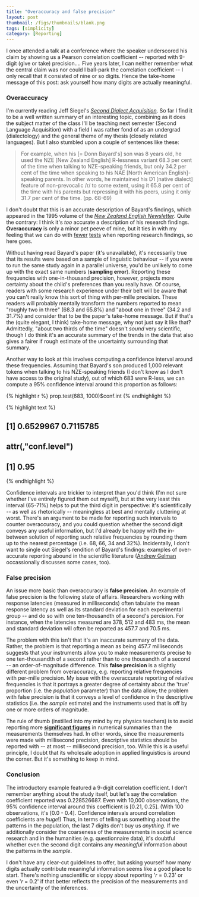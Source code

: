 ```yaml
---
title: "Overaccuracy and false precision"
layout: post
thumbnail: /figs/thumbnails/blank.png
tags: [simplicity]
category: [Reporting]
---
```


I once attended a talk at a conference where the speaker underscored his claim by showing us a Pearson correlation coefficient -- reported with 9-digit (give or take) precision….
Five years later, I can neither remember what the central claim was nor could I ball-park the correlation coefficient -- I only recall that it consisted of nine or so digits.
Hence the take-home message of this post: ask yourself how many digits are actually meaningful.

<!--more-->

### Overaccuracy
I'm currently reading Jeff Siegel's [_Second Dialect Acquisition_](http://www.cambridge.org/ch/academic/subjects/languages-linguistics/applied-linguistics-and-second-language-acquisition/second-dialect-acquisition).
So far I find it to be a well written summary of an interesting topic, combining as it does the subject matter of the class I'll be teaching next semester (Second Language Acquisition) with a field I was rather fond of as an undergrad (dialectology) and the general theme of my thesis (closely related languages).
But I also stumbled upon a couple of sentences like these:

> For example, when his [= Donn Bayard's] son was 8 years old, he used the NZE [New Zealand English] R-lessness variant 68.3 per cent of the time when talking to NZE-speaking friends, but only 34.2 per cent of the time when speaking to his NAE [North American English]-speaking parents.
> In other words, he maintained his D1 [native dialect] feature of non-prevocalic /r/ to some extent, using it 65.8 per cent of the time with his parents but repressing it with his peers, using it only 31.7 per cent of the time. (pp. 68-69)

I don't doubt that this is an accurate description of Bayard's findings, which appeared in the 1995 volume of the [_New Zealand English Newsletter_](http://www.arts.canterbury.ac.nz/linguistics/nzej/nzejback-issues.shtml).
Quite the contrary: I think it's _too_ accurate a description of his research findings.
**Overaccuracy** is only a minor pet peeve of mine, but it ties in with my feeling that we can do with [fewer](http://janhove.github.io/silly%20significance%20tests/2014/10/15/tautological-tests/) [tests](http://janhove.github.io/silly%20significance%20tests/2014/09/26/balance-tests/) when reporting research findings, so here goes.

Without having read Bayard's paper (it's unavailable), it's necessarily true that its results were based on a sample of linguistic behaviour -- if you were to run the same study again in a parallel universe, you'd be unlikely to come up with the exact same numbers (**sampling error**).
Reporting these frequencies with one-in-thousand precision, however,
projects more certainty about the child's preferences than you really have.
Of course, readers with some research experience under their belt will be aware 
that you can't really know this sort of thing with per-mille precision.
These readers will probably mentally transform the numbers reported to mean "roughly two in three" (68.3 and 65.8%) and "about one in three" (34.2 and 31.7%) and consider that to be the paper's take-home message.
But if that's the (quite elegant, I think) take-home message, why not just say it like that?
Admittedly, "about two thirds of the time" doesn't _sound_ very scientific, though I do think it's an accurate summary of the trends in the data that also gives a fairer if rough estimate of the uncertainty surrounding that summary.

Another way to look at this involves computing a confidence interval around these frequencies.
Assuming that Bayard's son produced 1,000 relevant tokens when talking to his NZE-speaking friends (I don't know as I don't have access to the original study), out of which 683 were R-less, we can compute a 95% confidence interval around this proportion as follows:


{% highlight r %}
prop.test(683, 1000)$conf.int
{% endhighlight %}



{% highlight text %}
## [1] 0.6529967 0.7115785
## attr(,"conf.level")
## [1] 0.95
{% endhighlight %}

Confidence intervals are trickier to interpret than you'd think (I'm not sure whether I've entirely figured them out myself), 
but at the very least this interval (65-71%) helps to put the third digit in perspective: it's scientifically -- as well as rhetorically -- meaningless at best and mentally cluttering at worst.
There's an argument to be made for reporting such intervals to counter overaccuracy, and you could question whether the second digit conveys any useful information,
but I'd already be happy with the in-between solution of reporting such relative frequencies by rounding them up to the nearest percentage (i.e. 68, 66, 34 and 32%).
Incidentally, I don't want to single out Siegel's rendition of Bayard's findings:
examples of over-accurate reporting abound in the scientific literature ([Andrew Gelman](http://andrewgelman.com) occassionally discusses some cases, too).

### False precision
An issue more basic than overaccuracy is **false precision**. An example of false precision is the following state of affairs.
Researchers working with response latencies (measured in milliseconds) often tabulate the mean response latency as well as its standard deviation for each experimental group -- and do so with one ten-thousandth of a second's percision. For instance, when the latencies measured are 378, 512 and 483 ms, the mean and standard deviation will often be reported as 457.7 and 70.5 ms.

The problem with this isn't that it's an inaccurate summary of the data.
Rather, the problem is that reporting a mean as being 457.7 milliseconds suggests that your instruments allow you to make measurements precise to one ten-thousandth of a second rather than to one thousandth of a second -- an order-of-magnitude difference.
This **false precision** is a slightly different problem from overaccuracy, e.g. reporting relative frequencies with per-mille precision.
My issue with the overaccurate reporting of relative frequencies is that it portrays a greater degree of certainty about the 'true' proportion (i.e. the _population_ parameter) than the data allow;
the problem with false precision is that it conveys a level of confidence in the descriptive statistics (i.e. the _sample_ estimate) and the instruments used that is off by one or more orders of magnitude.

The rule of thumb (instilled into my mind by my physics teachers) is 
to avoid reporting more [**significant figures**](http://en.wikipedia.org/wiki/Significant_figures) in numerical summaries than the measurements themselves had.
In other words, since the measurements were made with millisecond precision, descriptive statistics should be reported with -- at most -- millisecond precision, too.
While this is a useful principle, I doubt that its wholesale adoption in applied linguistics is around the corner.
But it's something to keep in mind.

### Conclusion
The introductory example featured a 9-digit correlation coefficient. I don't remember anything about the study itself, but let's say the correlation coefficient reported was 0.228526687.
Even with 10,000 observations, the 95% confidence interval around this coefficient is [0.21, 0.25]. (With 100 observations, it's [0.0 - 0.4]. Confidence intervals around correlation coefficients are _huge_!)
Thus, in terms of telling us something about the patterns in the population, the last 7 digits don't buy us _anything_. 
If we additionally consider the coarseness of the measurements in social science research and in the humanities (e.g. questionnaire data), it's doubtful whether even the second digit contains any _meaningful_ information about the patterns in the _sample_.

I don't have any clear-cut guidelines to offer, but asking yourself how many digits actually contribute meaningful information seems like a good place to start.
There's nothing unscientific or sloppy about reporting '_r_ = 0.23' or even '_r_ = 0.2' if that better reflects the precision of the measurements and the uncertainty of the inferences.
